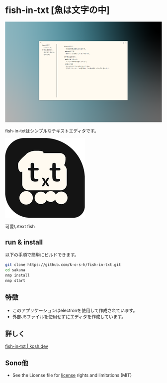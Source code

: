 # fish-in-txt [魚は文字の中]

![using editor](img/using-img.png)

fish-in-txtはシンプルなテキストエディタです。

![using editor](img/icon.png)

可愛いtext fish

## run & install

以下の手順で簡単にビルドできます。  

```bash
git clone https://github.com/k-o-s-h/fish-in-txt.git
cd sakana
nmp install
nmp start
```

## 特徴

* このアプリケーションはelectronを使用して作成されています。  
* 外部JSファイルを使用せずにエディタを作成しています。

## 詳しく

[fish-in-txt | kosh.dev](https://www.kosh.dev/fish/)

## Sono他

* See the License file for [license](LICENSE) rights and limitations (MIT)
